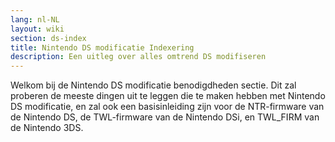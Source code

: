 ```yaml
---
lang: nl-NL
layout: wiki
section: ds-index
title: Nintendo DS modificatie Indexering
description: Een uitleg over alles omtrend DS modifiseren
---
```


Welkom bij de Nintendo DS modificatie benodigdheden sectie. Dit zal proberen de meeste dingen uit te leggen die te maken hebben met Nintendo DS modificatie, en zal ook een basisinleiding zijn voor de NTR-firmware van de Nintendo DS, de TWL-firmware van de Nintendo DSi, en TWL_FIRM van de Nintendo 3DS.
